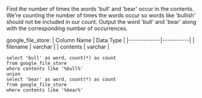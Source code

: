 Find the number of times the words 'bull' and 'bear' occur in the contents. We're counting the number of times the words occur so words like 'bullish' should not be included in our count.
Output the word 'bull' and 'bear' along with the corresponding number of occurrences.

google_file_store:
| Column Name | Data Type |
|-------------|-----------|
| filename    | varchar   |
| contents    | varchar   |

```
select 'bull' as word, count(*) as count
from google_file_store
where contents like '%bull%'
union
select 'bear' as word, count(*) as count
from google_file_store
where contents like '%bear%'
```
